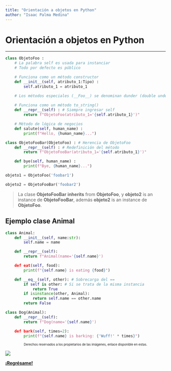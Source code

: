 ```yaml
---
title: "Orientación a objetos en Python"
author: "Isaac Palma Medina"
---
```


# Orientación a objetos en Python

***

```python
class ObjetoFoo :
    # La palabra self es usada para instanciar
    # Todo por defecto es público

    # Funciona como un método constructor
    def __init__(self, atributo_1:Tipo) :
        self.atributo_1 = atributo_1

    # Los métodos especiales (__Foo__) se denominan dunder (double underscore)
    
    # Funciona como un método to_string()
    def __repr__(self) : # Siempre ingresar self
        return f"ObjetoFoo(atributo_1='{self.atributo_1}')"

    # Método de lógica de negocios
    def salute(self, human_name) :
        print(f"Hello, {human_name}...")

class ObjetoFooBar(ObjetoFoo) : # Herencia de ObjetoFoo
    def __repr__(self) : # Redefinición del método
        return f"ObjetoFooBar(atributo_1='{self.atributo_1}')"

    def bye(self, human_name) :
        print(f"Bye, {human_name}...")

objeto1 = ObjetoFoo('foobar1')

objeto2 = ObjetoFooBar('foobar2')
```

> La clase **ObjetoFooBar** **inherits** from **ObjetoFoo**, y **objeto2** is an instance de **ObjetoFooBar**, además **objeto2** is an instance de **ObjetoFoo**.

## Ejemplo clase Animal

```python
class Animal:
    def __init__(self, name:str):
        self.name = name

    def __repr__(self):
        return f"Animal(name='{self.name}')

    def eat(self, food):
        print(f"{self.name} is eating {food}")

    def __eq__(self, other): # Sobrecarga del ==
        if self is other: # Si se trata de la misma instancia
            return True
        if isinstance(other, Animal):
            return self.name == other.name
        return False

class Dog(Animal):
    def __repr__(self):
        return f"Dog(name='{self.name}')

    def bark(self, times=2):
        print(f"{self.name} is barking: {'Wuff!' * times}")
```

<center><sub><sup>Derechos reservados a los propietarios de las imágenes, enlace disponible en estas.</sup></sub></center>

![](https://img.shields.io/badge/License-CC\_BY--SA\_4.0-lightgrey.svg)

**[¡Regrésame!](/eif203/portadaeif203)**